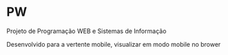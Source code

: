 # PW
Projeto de Programação WEB e Sistemas de Informação

Desenvolvido para a vertente mobile, visualizar em modo mobile no brower


